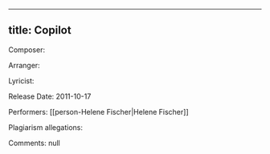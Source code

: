
---
title: Copilot
---
Composer: 

Arranger: 

Lyricist: 

Release Date: 2011-10-17

Performers: [[person-Helene Fischer|Helene Fischer]]

Plagiarism allegations:


Comments:
null
